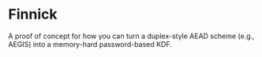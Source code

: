 # Finnick
A proof of concept for how you can turn a duplex-style AEAD scheme (e.g., AEGIS) into a memory-hard password-based KDF.
